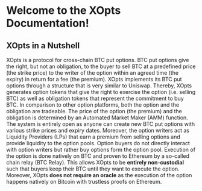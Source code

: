 # Welcome to the XOpts Documentation!

## XOpts in a Nutshell

XOpts is a protocol for cross-chain BTC put options. BTC put options give the right, but not an obligation, to the buyer to sell BTC at a predefined price (the strike price) to the writer of the option within an agreed time (the expiry) in return for a fee (the premium).
XOpts implements its BTC put options through a structure that is very similar to Uniswap. Thereby, XOpts generates option tokens that give the right to exercise the option (i.e. selling BTC) as well as obligation tokens that represent the commitment to buy BTC. In comparison to other option platforms, both the option and the obligation are tradeable.
The price of the option (the premium) and the obligation is determined by an Automated Market Maker (AMM) function. The system is entirely open as anyone can create new BTC put options with various strike prices and expiry dates. Moreover, the option writers act as Liquidity Providers (LPs) that earn a premium from selling options and provide liquidity to the option pools. Option buyers do not directly interact with option writers but rather buy options form the option pool.
Execution of the option is done natively on BTC and proven to Ethereum by a so-called chain relay (BTC Relay). This allows XOpts to be **entirely non-custodial** such that buyers keep their BTC until they want to execute the option. Moreover, XOpts **does not require an oracle** as the execution of the option happens natively on Bitcoin with trustless proofs on Ethereum.
